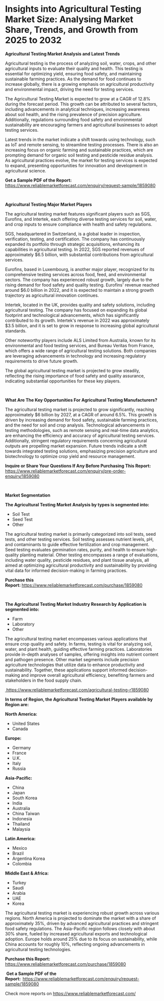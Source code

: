<p><h1>Insights into Agricultural Testing Market Size: Analysing Market Share, Trends, and Growth from 2025 to 2032</h1></p><p><strong>Agricultural Testing Market Analysis and Latest Trends</strong></p>
<p><p>Agricultural testing is the process of analyzing soil, water, crops, and other agricultural inputs to evaluate their quality and health. This testing is essential for optimizing yield, ensuring food safety, and maintaining sustainable farming practices. As the demand for food continues to increase globally, there is a growing emphasis on agricultural productivity and environmental impact, driving the need for testing services.</p><p>The Agricultural Testing Market is expected to grow at a CAGR of 12.8% during the forecast period. This growth can be attributed to several factors, including advancements in analytical techniques, increasing awareness about soil health, and the rising prevalence of precision agriculture. Additionally, regulations surrounding food safety and environmental sustainability are encouraging farmers and agricultural businesses to adopt testing services.</p><p>Latest trends in the market indicate a shift towards using technology, such as IoT and remote sensing, to streamline testing processes. There is also an increasing focus on organic farming and sustainable practices, which are prompting demand for organic soil testing and pesticide residue analysis. As agricultural practices evolve, the market for testing services is expected to expand, presenting opportunities for innovation and development in agricultural science.</p></p>
<p><strong>Get a Sample PDF of the Report:&nbsp;</strong> <a href="https://www.reliablemarketforecast.com/enquiry/request-sample/1859080?utm_campaign=2235&utm_medium=2&utm_source=Github&utm_content=ia&utm_term=30032025&utm_id=agricultural-testing">https://www.reliablemarketforecast.com/enquiry/request-sample/1859080</a></p>
<p>&nbsp;</p>
<p><strong>Agricultural Testing Major Market Players</strong></p>
<p><p>The agricultural testing market features significant players such as SGS, Eurofins, and Intertek, each offering diverse testing services for soil, water, and crop inputs to ensure compliance with health and safety regulations.</p><p>SGS, headquartered in Switzerland, is a global leader in inspection, verification, testing, and certification. The company has continuously expanded its portfolio through strategic acquisitions, enhancing its capabilities in agricultural testing. In 2022, SGS reported revenues of approximately $6.5 billion, with substantial contributions from agricultural services.</p><p>Eurofins, based in Luxembourg, is another major player, recognized for its comprehensive testing services across food, feed, and environmental sectors. The company has experienced robust growth, largely due to the rising demand for food safety and quality testing. Eurofins' revenue reached around $6.0 billion in 2022, and it is expected to maintain a strong growth trajectory as agricultural innovation continues.</p><p>Intertek, located in the UK, provides quality and safety solutions, including agricultural testing. The company has focused on expanding its global footprint and technological advancements, which has significantly contributed to its growth. Intertek's revenue in 2022 was approximately $3.5 billion, and it is set to grow in response to increasing global agricultural standards.</p><p>Other noteworthy players include ALS Limited from Australia, known for its environmental and food testing services, and Bureau Veritas from France, which offers a wide range of agricultural testing solutions. Both companies are leveraging advancements in technology and increasing regulatory requirements to drive future growth.</p><p>The global agricultural testing market is projected to grow steadily, reflecting the rising importance of food safety and quality assurance, indicating substantial opportunities for these key players.</p></p>
<p>&nbsp;</p>
<p><strong>What Are The Key Opportunities For Agricultural Testing Manufacturers?</strong></p>
<p><p>The agricultural testing market is projected to grow significantly, reaching approximately $6 billion by 2027, at a CAGR of around 6.5%. This growth is driven by increasing demand for food safety, sustainable farming practices, and the need for soil and crop analysis. Technological advancements in testing methodologies, such as remote sensing and real-time data analytics, are enhancing the efficiency and accuracy of agricultural testing services. Additionally, stringent regulatory requirements concerning agricultural outputs are propelling market expansion. Future trends indicate a shift towards integrated testing solutions, emphasizing precision agriculture and biotechnology to optimize crop yield and resource management.</p></p>
<p><strong>Inquire or Share Your Questions If Any Before Purchasing This Report:</strong> <a href="https://www.reliablemarketforecast.com/enquiry/pre-order-enquiry/1859080?utm_campaign=2235&utm_medium=2&utm_source=Github&utm_content=ia&utm_term=30032025&utm_id=agricultural-testing">https://www.reliablemarketforecast.com/enquiry/pre-order-enquiry/1859080</a></p>
<p>&nbsp;</p>
<p><strong>Market Segmentation</strong></p>
<p><strong>The Agricultural Testing Market Analysis by types is segmented into:</strong></p>
<p><ul><li>Soil Test</li><li>Seed Test</li><li>Other</li></ul></p>
<p><p>The agricultural testing market is primarily categorized into soil tests, seed tests, and other testing services. Soil testing assesses nutrient levels, pH, and contaminants to guide effective fertilization and crop management. Seed testing evaluates germination rates, purity, and health to ensure high-quality planting material. Other testing encompasses a range of evaluations, including water quality, pesticide residues, and plant tissue analysis, all aimed at optimizing agricultural productivity and sustainability by providing vital data for informed decision-making in farming practices.</p></p>
<p><strong>Purchase this Report:&nbsp;</strong><a href="https://www.reliablemarketforecast.com/purchase/1859080?utm_campaign=2235&utm_medium=2&utm_source=Github&utm_content=ia&utm_term=30032025&utm_id=agricultural-testing">https://www.reliablemarketforecast.com/purchase/1859080</a></p>
<p>&nbsp;</p>
<p><strong>The Agricultural Testing Market Industry Research by Application is segmented into:</strong></p>
<p><ul><li>Farm</li><li>Laboratory</li><li>Other</li></ul></p>
<p><p>The agricultural testing market encompasses various applications that ensure crop quality and safety. In farms, testing is vital for analyzing soil, water, and plant health, guiding effective farming practices. Laboratories provide in-depth analyses of samples, offering insights into nutrient content and pathogen presence. Other market segments include precision agriculture technologies that utilize data to enhance productivity and sustainability. Together, these applications support informed decision-making and improve overall agricultural efficiency, benefiting farmers and stakeholders in the food supply chain.</p></p>
<p><a href="https://www.reliablemarketforecast.com/agricultural-testing-r1859080?utm_campaign=2235&utm_medium=2&utm_source=Github&utm_content=ia&utm_term=30032025&utm_id=agricultural-testing">&nbsp;https://www.reliablemarketforecast.com/agricultural-testing-r1859080</a></p>
<p><strong>In terms of Region, the Agricultural Testing Market Players available by Region are:</strong></p>
<p>
    <p> <strong> North America: </strong>
        <ul>
            <li>United States</li>
            <li>Canada</li>
        </ul>
        </p> 
    <p> <strong> Europe: </strong>
        <ul>
            <li>Germany</li>
            <li>France</li>
            <li>U.K.</li>
            <li>Italy</li>
            <li>Russia</li>
        </ul>
        </p> 
    <p> <strong> Asia-Pacific: </strong>
        <ul>
            <li>China</li>
            <li>Japan</li>
            <li>South Korea</li>
            <li>India</li>
            <li>Australia</li>
            <li>China Taiwan</li>
            <li>Indonesia</li>
            <li>Thailand</li>
            <li>Malaysia</li>
        </ul>
        </p> 
    <p> <strong> Latin America: </strong>
        <ul>
            <li>Mexico</li>
            <li>Brazil</li>
            <li>Argentina Korea</li>
            <li>Colombia</li>
        </ul>
        </p> 
    <p> <strong> Middle East & Africa: </strong>
        <ul>
            <li>Turkey</li>
            <li>Saudi</li>
            <li>Arabia</li>
            <li>UAE</li>
            <li>Korea</li>
        </ul>
    </p>
    </p>
<p><p>The agricultural testing market is experiencing robust growth across various regions. North America is projected to dominate the market with a share of approximately 35%, driven by advanced agricultural practices and stringent food safety regulations. The Asia-Pacific region follows closely with about 30% share, fueled by increased agricultural exports and technological adoption. Europe holds around 25% due to its focus on sustainability, while China accounts for roughly 10%, reflecting ongoing advancements in agricultural testing technologies.</p></p>
<p><strong>Purchase this Report: </strong><a href="https://www.reliablemarketforecast.com/purchase/1859080?utm_campaign=2235&utm_medium=2&utm_source=Github&utm_content=ia&utm_term=30032025&utm_id=agricultural-testing">https://www.reliablemarketforecast.com/purchase/1859080</a></p>
<p>&nbsp;<strong>Get a Sample PDF of the Report:&nbsp;&nbsp;</strong><a href="https://www.reliablemarketforecast.com/enquiry/request-sample/1859080?utm_campaign=2235&utm_medium=2&utm_source=Github&utm_content=ia&utm_term=30032025&utm_id=agricultural-testing">https://www.reliablemarketforecast.com/enquiry/request-sample/1859080</a></p>
<p><strong></strong></p>
<p>Check more reports on <a href="https://www.reliablemarketforecast.com/?utm_campaign=2235&utm_medium=2&utm_source=Github&utm_content=ia&utm_term=30032025&utm_id=agricultural-testing">https://www.reliablemarketforecast.com/</a></p>